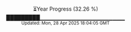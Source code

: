 <p align="center">
⏳Year Progress (32.26 %)<br>
█████████▁▁▁▁▁▁▁▁▁▁▁▁▁▁▁▁▁▁▁▁▁ <br>
<sub>Updated: Mon, 28 Apr 2025 18:04:05 GMT</sub>
</p>

